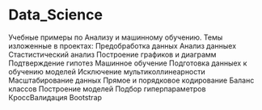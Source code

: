 # Data_Science

Учебные примеры по Анализу и машинному обучению.
Темы изложенные в проектах:
  Предобработка данных
  Анализ данныех
  Стастистический анализ
  Построение графиков и диаграмм
  Подтверждение гипотез
  Машинное обучение
    Подготовка данныех к обучению моделей
      Исключение мультиколлинеарности
      Масштабирование данных
      Прямое и порядковое кодирование
      Баланс классов
    Построение моделей
    Подбор гиперпараметров
    КроссВалидация 
    Bootstrap
